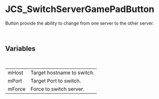 <div id="content-header">
  <h1>JCS_SwitchServerGamePadButton</h1>
</div>

<p>
  Button provide the ability to change from one server to the other server.
</p>


<br/>
<h2>Variables</h2>
<br/>

<table>
  <tr>
    <td>mHost</td>
    <td>Target hostname to switch.</td>
  </tr>
  <tr>
    <td>mPort</td>
    <td>Target Port to switch.</td>
  </tr>
  <tr>
    <td>mForce</td>
    <td>Force to switch server.</td>
  </tr>
</table>
